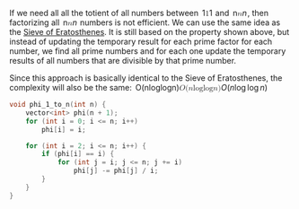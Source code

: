 If we need all all the totient of all numbers between   1<math xmlns="http://www.w3.org/1998/Math/MathML"><mn>1</mn></math>$1$  and   n<math xmlns="http://www.w3.org/1998/Math/MathML"><mi>n</mi></math>$n$ , then factorizing all   n<math xmlns="http://www.w3.org/1998/Math/MathML"><mi>n</mi></math>$n$  numbers is not efficient. We can use the same idea as the [Sieve of Eratosthenes](https://cp-algorithms.com/algebra/sieve-of-eratosthenes.html). It is still based on the property shown above, but instead of updating the temporary result for each prime factor for each number, we find all prime numbers and for each one update the temporary results of all numbers that are divisible by that prime number.

Since this approach is basically identical to the Sieve of Eratosthenes, the complexity will also be the same:   O(nlog⁡log⁡n)<math xmlns="http://www.w3.org/1998/Math/MathML"><mi>O</mi><mo stretchy="false">(</mo><mi>n</mi><mi>log</mi><mo data-mjx-texclass="NONE">⁡</mo><mi>log</mi><mo data-mjx-texclass="NONE">⁡</mo><mi>n</mi><mo stretchy="false">)</mo></math>$O(n \log \log n)$
```cpp
void phi_1_to_n(int n) {
    vector<int> phi(n + 1);
    for (int i = 0; i <= n; i++)
        phi[i] = i;

    for (int i = 2; i <= n; i++) {
        if (phi[i] == i) {
            for (int j = i; j <= n; j += i)
                phi[j] -= phi[j] / i;
        }
    }
}
```